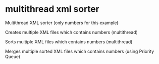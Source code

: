 # multithread xml sorter
Multithread XML sorter (only numbers for this example)

Creates multiple XML files which contains numbers (multithread)

Sorts multiple XML files which contains numbers (multithread)

Merges multiple sorted XML files which contains numbers (using Priority Queue)
